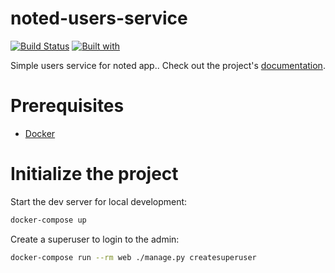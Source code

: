 # noted-users-service

[![Build Status](https://travis-ci.org/jsgilberto/noted-users-service.svg?branch=master)](https://travis-ci.org/jsgilberto/noted-users-service)
[![Built with](https://img.shields.io/badge/Built_with-Cookiecutter_Django_Rest-F7B633.svg)](https://github.com/agconti/cookiecutter-django-rest)

Simple users service for noted app.. Check out the project's [documentation](http://jsgilberto.github.io/noted-users-service/).

# Prerequisites

- [Docker](https://docs.docker.com/docker-for-mac/install/)

# Initialize the project

Start the dev server for local development:

```bash
docker-compose up
```

Create a superuser to login to the admin:

```bash
docker-compose run --rm web ./manage.py createsuperuser
```
